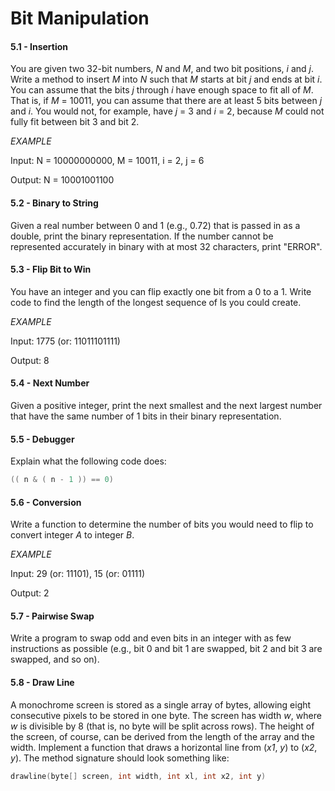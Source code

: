 # Bit Manipulation

#### 5.1 - Insertion

You are given two 32-bit numbers, _N_ and _M_, and two bit positions, _i_ and _j_. Write a method to insert _M_ into _N_ such that _M_ starts at bit _j_ and ends at bit _i_. You can assume that the bits _j_ through _i_ have enough space to fit all of _M_. That is, if _M_ = 10011, you can assume that there are at least 5 bits between _j_ and _i_. You would not, for example, have _j_ = 3 and _i_ = 2, because _M_ could not fully fit between bit 3 and bit 2.

_EXAMPLE_

Input: N = 10000000000, M = 10011, i = 2, j = 6

Output: N = 10001001100

#### 5.2 - Binary to String

Given a real number between 0 and 1 (e.g., 0.72) that is passed in as a double, print the binary representation. If the number cannot be represented accurately in binary with at most 32 characters, print "ERROR".

#### 5.3 - Flip Bit to Win

You have an integer and you can flip exactly one bit from a 0 to a 1. Write code to find the length of the longest sequence of ls you could create.

_EXAMPLE_

Input: 1775 (or: 11011101111)

Output: 8

#### 5.4 - Next Number

Given a positive integer, print the next smallest and the next largest number that have the same number of 1 bits in their binary representation.

#### 5.5 - Debugger

Explain what the following code does:

```c
(( n & ( n - 1 )) == 0)
```

#### 5.6 - Conversion

Write a function to determine the number of bits you would need to flip to convert integer _A_ to integer _B_.

_EXAMPLE_

Input: 29 (or: 11101), 15 (or: 01111)

Output: 2

#### 5.7 - Pairwise Swap

Write a program to swap odd and even bits in an integer with as few instructions as possible (e.g., bit 0 and bit 1 are swapped, bit 2 and bit 3 are swapped, and so on).

#### 5.8 - Draw Line

A monochrome screen is stored as a single array of bytes, allowing eight consecutive pixels to be stored in one byte. The screen has width _w_, where _w_ is divisible by 8 (that is, no byte will be split across rows). The height of the screen, of course, can be derived from the length of the array and the width. Implement a function that draws a horizontal line from (_x1_, _y_) to (_x2_, _y_). The method signature should look something like:

```c
drawline(byte[] screen, int width, int xl, int x2, int y)
```
